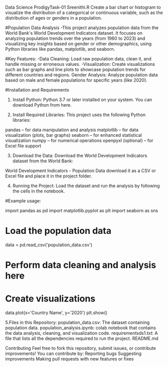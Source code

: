 Data Science ProdigyTask-01 Sreenithi.R
Create a bar chart or histogram to visualize the distribution of a categorical or continuous variable, such as the distribution of ages or genders in a population.

#Population Data Analysis
-This project analyzes population data from the World Bank's World Development Indicators dataset. It focuses on analyzing population trends over the years (from 1960 to 2023) and visualizing key insights based
 on gender or other demographics, using Python libraries like pandas, matplotlib, and seaborn.

#Key Features:
-Data Cleaning: Load raw population data, clean it, and handle missing or erroneous values.
-Visualization: Create visualizations such as bar graphs and line plots to showcase population trends for different countries and regions.
Gender Analysis: Analyze population data based on male and female populations for specific years (like 2020).

#Installation and Requirements
1. Install Python:
Python 3.7 or later installed on your system. You can download Python from here.

2. Install Required Libraries:
This project uses the following Python libraries:

pandas – for data manipulation and analysis
matplotlib – for data visualization (plots, bar graphs)
seaborn – for enhanced statistical visualization
numpy – for numerical operations
openpyxl (optional) – for Excel file support

3. Download the Data:
Download the World Development Indicators dataset from the World Bank:

World Development Indicators - Population Data
 download it as a CSV or Excel file and place it in the project folder.

4. Running the Project:
Load the dataset and run the analysis by following the cells in the notebook.

#Example usage:

import pandas as pd
import matplotlib.pyplot as plt
import seaborn as sns

# Load the population data
data = pd.read_csv('population_data.csv')

# Perform data cleaning and analysis here

# Create visualizations
data.plot(x='Country Name', y='2020')
plt.show()

5.Files in this Repository:
population_data.csv: The dataset containing population data.
population_analysis.ipynb: colab notebook that contains the data analysis, cleaning, and visualization code.
requirementsds1.txt: A file that lists all the dependencies required to run the project.
README.md

Contributing
Feel free to fork this repository, submit issues, or contribute improvements! You can contribute by:
Reporting bugs
Suggesting improvements
Making pull requests with new features or fixes

